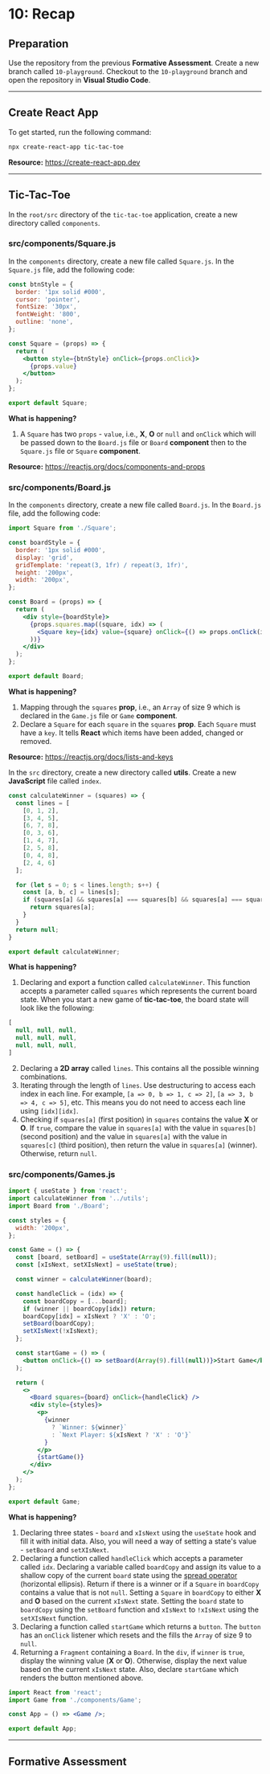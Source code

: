 # 10: Recap

## Preparation

Use the repository from the previous **Formative Assessment**. Create a new branch called `10-playground`. Checkout to the `10-playground` branch and open the repository in **Visual Studio Code**.

---

## Create React App

To get started, run the following command: 

```bash
npx create-react-app tic-tac-toe
```

**Resource:** <https://create-react-app.dev>

---

## Tic-Tac-Toe

In the `root/src` directory of the `tic-tac-toe` application, create a new directory called `components`.

### src/components/Square.js

In the `components` directory, create a new file called `Square.js`. In the `Square.js` file, add the following code:

```jsx
const btnStyle = {
  border: '1px solid #000',
  cursor: 'pointer',
  fontSize: '30px',
  fontWeight: '800',
  outline: 'none',
};

const Square = (props) => {
  return (
    <button style={btnStyle} onClick={props.onClick}>
      {props.value}
    </button>
  );
};

export default Square;
```

**What is happening?**

1. A `Square` has two `props` - `value`, i.e., **X**, **O** or `null` and `onClick` which will be passed down to the `Board.js` file or `Board` **component** then to the `Square.js` file or `Square` **component**.

**Resource:** <https://reactjs.org/docs/components-and-props>

### src/components/Board.js

In the `components` directory, create a new file called `Board.js`. In the `Board.js` file, add the following code:

```jsx
import Square from './Square';

const boardStyle = {
  border: '1px solid #000',
  display: 'grid',
  gridTemplate: 'repeat(3, 1fr) / repeat(3, 1fr)',
  height: '200px',
  width: '200px',
};

const Board = (props) => {
  return (
    <div style={boardStyle}>
      {props.squares.map((square, idx) => (
        <Square key={idx} value={square} onClick={() => props.onClick(idx)} />
      ))}
    </div>
  );
};

export default Board;
```

**What is happening?**

1. Mapping through the `squares` **prop**, i.e., an `Array` of size 9 which is declared in the `Game.js` file or `Game` **component**. 
2. Declare a `Square` for each `square` in the `squares` **prop**. Each `Square` must have a `key`. It tells **React** which items have been added, changed or removed.

**Resource:** <https://reactjs.org/docs/lists-and-keys>

In the `src` directory, create a new directory called **utils**. Create a new **JavaScript** file called `index`.

```javascript
const calculateWinner = (squares) => {
  const lines = [
    [0, 1, 2],
    [3, 4, 5],
    [6, 7, 8],
    [0, 3, 6],
    [1, 4, 7],
    [2, 5, 8],
    [0, 4, 8],
    [2, 4, 6]
  ];

  for (let s = 0; s < lines.length; s++) {
    const [a, b, c] = lines[s];
    if (squares[a] && squares[a] === squares[b] && squares[a] === squares[c]) {
      return squares[a];
    }
  }
  return null;
}

export default calculateWinner;
```
**What is happening?**

1. Declaring and export a function called `calculateWinner`. This function accepts a parameter called `squares` which represents the current board state. When you start a new game of **tic-tac-toe**, the board state will look like the following:

```javascript
[
  null, null, null,
  null, null, null,
  null, null, null,
]
```

2. Declaring a **2D array** called `lines`. This contains all the possible winning combinations.
3. Iterating through the length of `lines`. Use destructuring to access each index in each line. For example, `[a => 0, b => 1, c => 2]`, `[a => 3, b => 4, c => 5]`, etc. This means you do not need to access each line using `[idx][idx]`.
4. Checking if `squares[a]` (first position) in `squares` contains the value **X** or **O**. If `true`, compare the value in `squares[a]` with the value in `squares[b]` (second position) and the value in `squares[a]` with the value in `squares[c]` (third position), then return the value in `squares[a]` (winner). Otherwise, return `null`.

### src/components/Games.js

```jsx
import { useState } from 'react';
import calculateWinner from '../utils';
import Board from './Board';

const styles = {
  width: '200px',
};

const Game = () => {
  const [board, setBoard] = useState(Array(9).fill(null));
  const [xIsNext, setXIsNext] = useState(true);

  const winner = calculateWinner(board);

  const handleClick = (idx) => {
    const boardCopy = [...board];
    if (winner || boardCopy[idx]) return;
    boardCopy[idx] = xIsNext ? 'X' : 'O';
    setBoard(boardCopy);
    setXIsNext(!xIsNext);
  };

  const startGame = () => (
    <button onClick={() => setBoard(Array(9).fill(null))}>Start Game</button>
  );

  return (
    <>
      <Board squares={board} onClick={handleClick} />
      <div style={styles}>
        <p>
          {winner
            ? `Winner: ${winner}`
            : `Next Player: ${xIsNext ? 'X' : 'O'}`
          }
        </p>
        {startGame()}
      </div>
    </>
  );
};

export default Game;
```

**What is happening?**
1. Declaring three states - `board` and `xIsNext` using the `useState` hook and fill it with initial data. Also, you will need a way of setting a state's value - `setBoard` and `setXIsNext`. 
2. Declaring a function called `handleClick` which accepts a parameter called `idx`. Declaring a variable called `boardCopy` and assign its value to a shallow copy of the current `board` state using the [spread operator](https://developer.mozilla.org/en-US/docs/Web/JavaScript/Reference/Operators/Spread_syntax) (horizontal ellipsis). Return if there is a winner or if a `Square` in `boardCopy` contains a value that is not `null`. Setting a `Square` in `boardCopy` to either **X** and **O** based on the current `xIsNext` state. Setting the `board` state to `boardCopy` using the `setBoard` function and `xIsNext` to `!xIsNext` using the `setXIsNext` function.
3. Declaring a function called `startGame` which returns a `button`. The `button` has an `onClick` listener which resets and the fills the `Array` of size 9 to `null`.
4. Returning a `Fragment` containing a `Board`. In the `div`, if `winner` is `true`, display the winning value (**X** or **O**). Otherwise, display the next value based on the current `xIsNext` state. Also, declare `startGame` which renders the button mentioned above.

```jsx
import React from 'react';
import Game from './components/Game';

const App = () => <Game />;

export default App;
```

---

## Formative Assessment